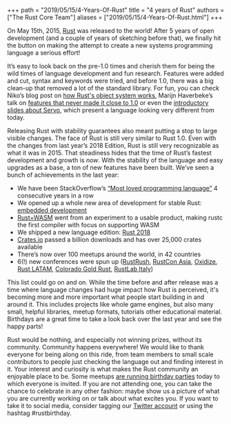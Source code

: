 +++
path = "2019/05/15/4-Years-Of-Rust"
title = "4 years of Rust"
authors = ["The Rust Core Team"]
aliases = ["2019/05/15/4-Years-Of-Rust.html"]
+++

On May 15th, 2015, [Rust][rust-release] was released to the world! After 5 years of open development (and a couple of years of sketching before that), we finally hit the button on making the attempt to create a new systems programming language a serious effort!

It’s easy to look back on the pre-1.0 times and cherish them for being the wild times of language development and fun research. Features were added and cut, syntax and keywords were tried, and before 1.0, there was a big clean-up that removed a lot of the standard library. For fun, you can check Niko’s blog post on [how Rust's object system works][rust-object-system], Marijn Haverbeke’s talk on [features that never made it close to 1.0][marijn-rustfest] or even the [introductory slides about Servo][servo-introduction], which present a language looking very different from today.

Releasing Rust with stability guarantees also meant putting a stop to large visible changes. The face of Rust is still very similar to Rust 1.0. Even with the changes from last year’s 2018 Edition, Rust is still very recognizable as what it was in 2015. That steadiness hides that the time of Rust’s fastest development and growth is *now*. With the stability of the language and easy upgrades as a base, a ton of new features have been built. We’ve seen a bunch of achievements in the last year:

- We have been StackOverflow’s [“Most loved programming language”][stackoverflow] 4 consecutive years in a row
- We opened up a whole new area of development for stable Rust: [embedded development][rust-embedded]
- [Rust+WASM][rust-wasm] went from an experiment to a usable product, making rustc the first compiler with focus on supporting WASM
- We shipped a new language edition: [Rust 2018][rust-2018]
- [Crates.io][crates-io] passed a billion downloads and has over 25,000 crates available
- There’s now over 100 meetups around the world, in 42 countries
- 6(!) new conferences were spun up ([RustRush][rustrush], [RustCon Asia][rustcon-asia], [Oxidize][oxidize], [Rust LATAM][rust-latam], [Colorado Gold Rust][coloradogoldrust], [RustLab Italy][rustlab])

This list could go on and on. While the time before and after release was a time where language changes had huge impact how Rust is perceived, it's becoming more and more important what people start building in and around it. This includes projects like whole game engines, but also many small, helpful libraries, meetup formats, tutorials other educational material. Birthdays are a great time to take a look back over the last year and see the happy parts!

Rust would be nothing, and especially not winning prizes, without its community. Community happens everywhere! We would like to thank everyone for being along on this ride, from team members to small scale contributors to people just checking the language out and finding interest in it. Your interest and curiosity is what makes the Rust community an enjoyable place to be. Some meetups [are running birthday parties][calendar] today to which everyone is invited. If you are not attending one, you can take the chance to celebrate in any other fashion: maybe show us a picture of what you are currently working on or talk about what excites you. If you want to take it to social media, consider tagging our [Twitter account][twitter] or using the hashtag #rustbirthday.

[rust-release]: https://blog.rust-lang.org/2015/05/15/Rust-1.0.html
[rust-object-system]: https://smallcultfollowing.com/babysteps/blog/2012/04/09/rusts-object-system/
[marijn-rustfest]: https://www.youtube.com/watch?v=olbTX95hdbg
[servo-introduction]: http://venge.net/graydon/talks/intro-talk-2.pdf
[stackoverflow]: https://insights.stackoverflow.com/survey/2019#most-loved-dreaded-and-wanted
[rust-embedded]: https://www.rust-lang.org/what/embedded
[rust-2018]: https://blog.rust-lang.org/2018/12/06/Rust-1.31-and-rust-2018.html
[rust-wasm]: https://www.rust-lang.org/what/wasm
[crates-io]: http://crates.io
[rustrush]: https://web.archive.org/web/20190517105107/https://rustrush.ru/
[rustcon-asia]: https://rustcon.asia/
[oxidize]: https://oxidizeconf.com/
[coloradogoldrust]: https://cogoldrust.com/
[rustlab]: https://www.rustlab.it/
[rust-latam]: https://rustlatam.org/
[calendar]: https://calendar.google.com/calendar/embed?showTitle=0&showPrint=0&showTabs=0&showCalendars=0&mode=AGENDA&height=400&wkst=1&bgcolor=%23FFFFFF&src=apd9vmbc22egenmtu5l6c5jbfc%40group.calendar.google.com&color=%23691426&ctz=Europe%2FMadrid
[twitter]: https://twitter.com/rustlang
